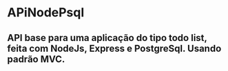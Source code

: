 # APiNodePsql

## API base para uma aplicação do tipo todo list, feita com NodeJs, Express e PostgreSql. Usando padrão MVC.